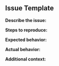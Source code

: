 ## Issue Template

**Describe the issue:**

**Steps to reproduce:**

**Expected behavior:**

**Actual behavior:**

**Additional context:**
